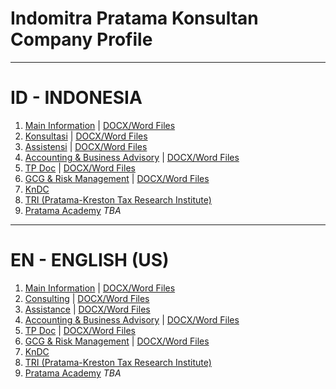 # Indomitra Pratama Konsultan Company Profile

---

# ID - INDONESIA
1. [Main Information](info-ID.md) | [DOCX/Word Files](https://raw.githubusercontent.com/khoiruddin-ms/pratama-markup-documents/main/docs/ID-Main-Profile.docx)
2. [Konsultasi](/Consulting-ID.md) | [DOCX/Word Files](https://raw.githubusercontent.com/khoiruddin-ms/pratama-markup-documents/main/docs/ID-S1-Consulting.docx)
3. [Assistensi](/Assistance-ID.md) | [DOCX/Word Files](https://raw.githubusercontent.com/khoiruddin-ms/pratama-markup-documents/main/docs/ID-S2-Assistance.docx)
4. [Accounting & Business Advisory](/Accounting-ID.md) | [DOCX/Word Files](https://raw.githubusercontent.com/khoiruddin-ms/pratama-markup-documents/main/docs/ID-S3-Accounting.docx)
5. [TP Doc](/TPDoc-ID.md) | [DOCX/Word Files](https://raw.githubusercontent.com/khoiruddin-ms/pratama-markup-documents/main/docs/ID-S4-TPDoc.docx)
6. [GCG & Risk Management](/GCG-RM-ID.md) | [DOCX/Word Files](https://raw.githubusercontent.com/khoiruddin-ms/pratama-markup-documents/main/docs/ID-S5-GCGn-RM.docx)
7. [KnDC](/KnDC-ID.md)
8. [TRI (Pratama-Kreston Tax Research Institute)](/TRI-ID.md)
9. [Pratama Academy](#readme) _TBA_

---

# EN - ENGLISH (US)
1. [Main Information](info-EN.md) | [DOCX/Word Files](https://raw.githubusercontent.com/khoiruddin-ms/pratama-markup-documents/main/docs/EN-Main-Profile.docx)
2. [Consulting](/Consulting-EN.md) | [DOCX/Word Files](https://raw.githubusercontent.com/khoiruddin-ms/pratama-markup-documents/main/docs/EN-S1-Consulting.docx)
3. [Assistance](/Assistance-EN.md) | [DOCX/Word Files](https://raw.githubusercontent.com/khoiruddin-ms/pratama-markup-documents/main/docs/EN-S2-Assistance.docx)
4. [Accounting & Business Advisory](/Accounting-EN.md) | [DOCX/Word Files](https://raw.githubusercontent.com/khoiruddin-ms/pratama-markup-documents/main/docs/EN-S3-Accounting.docx)
5. [TP Doc](/TPDoc-EN.md) | [DOCX/Word Files](https://raw.githubusercontent.com/khoiruddin-ms/pratama-markup-documents/main/docs/EN-S4-TPDoc.docx)
6. [GCG & Risk Management](/GCG-RM-EN.md) | [DOCX/Word Files](https://raw.githubusercontent.com/khoiruddin-ms/pratama-markup-documents/main/docs/EN-S5-GCGn-RM.docx)
7. [KnDC](/KnDC-EN.md)
8. [TRI (Pratama-Kreston Tax Research Institute)](/TRI-EN.md)
9. [Pratama Academy](#readme) _TBA_